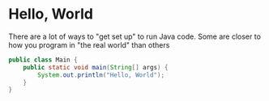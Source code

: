 # Hello, World

There are a lot of ways to "get set up" to run Java code.
Some are closer to how you program in "the real world" than others



```java
public class Main {
    public static void main(String[] args) {
        System.out.println("Hello, World");
    }
}
```
